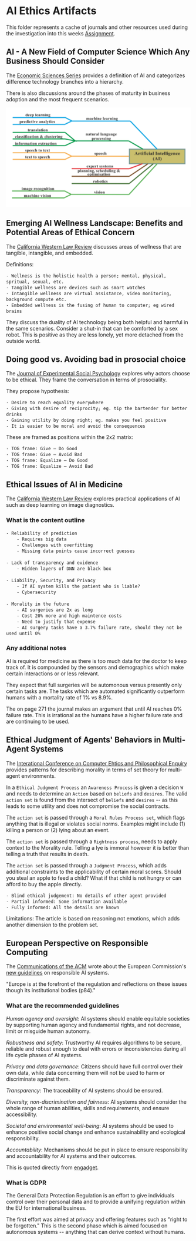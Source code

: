 # AI Ethics Artifacts

This folder represents a cache of journals and other resources used during the investigation into this weeks [Assignment](../Assignment.md).

## AI - A New Field of Computer Science Which Any Business Should Consider

The [Economic Sciences Series](AI_NewField_BusinessView.pdf) provides a definition of AI and categorizes difference technology branches into a hierarchy.

There is also discussions around the phases of maturity in business adoption and the most frequent scenarios.

![AI-Hierarchy.png](AI-Hierarchy.png)

## Emerging AI Wellness Landscape: Benefits and Potential Areas of Ethical Concern

The [California Western Law Review](AI_Wellness_Landscape.pdf) discusses areas of wellness that are tangible, intangible, and embedded.

Definitions:

    - Wellness is the holistic health a person; mental, physical, spritual, sexual, etc.
    - Tangible wellness are devices such as smart watches
    - Intangible wellness are virtual assistance, video monitoring, background compute etc.
    - Embedded wellness is the fusing of human to computer; eg wired brains

They discuss the duality of AI technology being both helpful and harmful in the same scenarios. Consider a shut-in that can be comforted by a sex robot. This is positive as they are less lonely, yet more detached from the outside world.

## Doing good vs. Avoiding bad in prosocial choice

The [Journal of Experimental Social Psychology](DoingGood_vs_AvoidingBad.pdf) explores why actors choose to be ethical. They frame the conversation in terms of prosociality.

They propose hypothesis:

    - Desire to reach equality everywhere
    - Giving with desire of reciprocity; eg. tip the bartender for better drinks
    - Gaining utility by doing right; eg. makes you feel positive
    - It is easier to be moral and avoid the consequences

These are framed as positions within the 2x2 matrix:

    - TOG frame: Give – Do Good
    - TOG frame: Give – Avoid Bad
    - TOG frame: Equalize – Do Good
    - TOG frame: Equalize – Avoid Bad

## Ethical Issues of AI in Medicine

The [California Western Law Review](EthicalIssues_AI_Medicine.pdf) explores practical applications of AI such as deep learning on image diagnostics.

### What is the content outline

    - Reliability of prediction
        - Requires big data
        - Challenges with overfitting
        - Missing data points cause incorrect guesses

    - Lack of transparency and evidence
        - Hidden layers of DNN are black box

    - Liability, Security, and Privacy
        - If AI system kills the patient who is liable?
        - Cybersecurity

    - Morality in the future
        - AI surgeries are 2x as long
        - Cost 20% more and high maintence costs
        - Need to justify that expense
        - AI surgery tasks have a 3.7% failure rate, should they not be used until 0%

### Any additional notes

AI is required for medicine as there is too much data for the doctor to keep track of. It is compounded by the sensors and demographics which make certain interactions or or less relevant.

They expect that full surgeries will be automonous versus presently only certain tasks are. The tasks which are automated significantly outperform humans with a mortality rate of 1% vs 8.9%.

The on page 271 the journal makes an argument that until AI reaches 0% failure rate. This is irrational as the humans have a higher failure rate and are continuing to be used.

## Ethical Judgment of Agents' Behaviors in Multi-Agent Systems

The [Interational Conference on Computer Ehtics and Philosophical Enquiry](EthicalJudgement_MultiAgentSystems.pdf) provides patterns for describing morality in terms of set theory for multi-agent environments.

In a `Ethical Judgment Process` an `Awareness Process` is given a decision `W` and needs to determine an `Action` based on `beliefs` and `desires`. The valid `action set` is found from the intersect of `beliefs` and `desires` -- as this leads to some utility and does not compromise the social contracts.

The `action set` is passed through a `Moral Rules Process set`, which flags anything that is illegal or violates social norms. Examples might include (1) killing a person or (2) lying about an event.

The `action set` is passed through a `Rightness process`, needs to apply context to the Morality rule. Telling a lye is immoral however it is better than telling a truth that results in death.

The `action set` is passed through a `Judgment Process`, which adds additional constraints to the applicability of certain moral scores. Should you steal an apple to feed a child? What if that child is not hungry or can afford to buy the apple directly.

    - Blind ethical judgement: No details of other agent provided
    - Partial informed: Some information available
    - Fully informed: All the details are known

Limitations: The article is based on reasoning not emotions, which adds another dimension to the problem set.

## European Perspective on Responsible Computing

The [Communications of the ACM](EuropeanPerspective_ResponsibleComputing.pdf) wrote about the European Commission's [new guidelines](https://ec.europa.eu/digital-single-market/en/news/ethics-guidelines-trustworthy-ai) on responsible AI systems.

"Europe is at the forefront of the regulation and reflections on these issues though its institutional bodies (p84)."

### What are the recommended guidelines

_Human agency and oversight_: AI systems should enable equitable societies by supporting human agency and fundamental rights, and not decrease, limit or misguide human autonomy.

_Robustness and safety_: Trustworthy AI requires algorithms to be secure, reliable and robust enough to deal with errors or inconsistencies during all life cycle phases of AI systems.

_Privacy and data governance_: Citizens should have full control over their own data, while data concerning them will not be used to harm or discriminate against them.

_Transparency_: The traceability of AI systems should be ensured.

_Diversity, non-discrimination and fairness_: AI systems should consider the whole range of human abilities, skills and requirements, and ensure accessibility.

_Societal and environmental well-being_: AI systems should be used to enhance positive social change and enhance sustainability and ecological responsibility.

_Accountability_: Mechanisms should be put in place to ensure responsibility and accountability for AI systems and their outcomes.

This is quoted directly from [engadget](https://www.engadget.com/2019/04/08/eu-ai-ethics-guidelines/).

### What is GDPR

The General Data Protection Regulation is an effort to give individuals control over their personal data and to provide a unifying regulation within the EU for international business.

The first effort was aimed at privacy and offering features such as "right to be forgotten." This is the second phase which is aimed focused on autonomous systems -- anything that can derive context without humans.